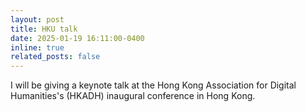 ```yaml
---
layout: post
title: HKU talk
date: 2025-01-19 16:11:00-0400
inline: true
related_posts: false
---
```


I will be giving a keynote talk at the Hong Kong Association for Digital Humanities's (HKADH)  inaugural conference in Hong Kong.